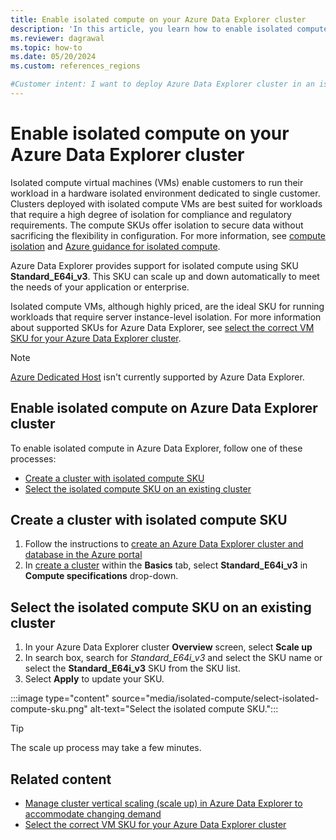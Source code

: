 ```yaml
---
title: Enable isolated compute on your Azure Data Explorer cluster
description: 'In this article, you learn how to enable isolated compute on your Azure Data Explorer cluster by selecting the correct SKU.'
ms.reviewer: dagrawal
ms.topic: how-to
ms.date: 05/20/2024
ms.custom: references_regions

#Customer intent: I want to deploy Azure Data Explorer cluster in an isolated compute SKU.
---
```


# Enable isolated compute on your Azure Data Explorer cluster

Isolated compute virtual machines (VMs) enable customers to run their workload in a hardware isolated environment dedicated to single customer. Clusters deployed with isolated compute VMs are best suited for workloads that require a high degree of isolation for compliance and regulatory requirements. The compute SKUs offer isolation to secure data without sacrificing the flexibility in configuration. For more information, see [compute isolation](/azure/security/fundamentals/isolation-choices#compute-isolation) and [Azure guidance for isolated compute](/azure/azure-government/azure-secure-isolation-guidance#compute-isolation).

Azure Data Explorer provides support for isolated compute using SKU **Standard_E64i_v3**. This SKU can scale up and down automatically to meet the needs of your application or enterprise.

Isolated compute VMs, although highly priced, are the ideal SKU for running workloads that require server instance-level isolation. For more information about supported SKUs for Azure Data Explorer, see [select the correct VM SKU for your Azure Data Explorer cluster](manage-cluster-choose-sku.md).

> [!NOTE]
> [Azure Dedicated Host](https://azure.microsoft.com/services/virtual-machines/dedicated-host/) isn't currently supported by Azure Data Explorer. 

## Enable isolated compute on Azure Data Explorer cluster 

To enable isolated compute in Azure Data Explorer, follow one of these processes:
* [Create a cluster with isolated compute SKU](#create-a-cluster-with-isolated-compute-sku)
* [Select the isolated compute SKU on an existing cluster](#select-the-isolated-compute-sku-on-an-existing-cluster)

## Create a cluster with isolated compute SKU

1. Follow the instructions to [create an Azure Data Explorer cluster and database in the Azure portal](create-cluster-and-database.md)
2. In [create a cluster](create-cluster-and-database.md#create-a-cluster) within the **Basics** tab, select **Standard_E64i_v3** in **Compute specifications** drop-down.

## Select the isolated compute SKU on an existing cluster

1. In your Azure Data Explorer cluster **Overview** screen, select **Scale up**
1. In search box, search for *Standard_E64i_v3* and select the SKU name or select the **Standard_E64i_v3** SKU from the SKU list.
1. Select **Apply** to update your SKU. 

:::image type="content" source="media/isolated-compute/select-isolated-compute-sku.png" alt-text="Select the isolated compute SKU.":::

> [!TIP]
> The scale up process may take a few minutes.

## Related content

* [Manage cluster vertical scaling (scale up) in Azure Data Explorer to accommodate changing demand](manage-cluster-vertical-scaling.md)
* [Select the correct VM SKU for your Azure Data Explorer cluster](manage-cluster-choose-sku.md)
